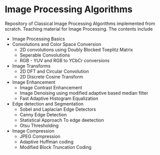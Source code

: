 # Image Processing Algorithms

Repository of Classical Image Processing Algorithms implemented from scratch. Teaching material for Image Processing. The contents include
- Image Processing Basics
- Convolutions and Color Space Conversion
    - 2D convolutions using Doubly Blocked Toeplitz Matrix 
    - Seperable Convolutions
    - RGB - YUV and RGB to YCbCr conversions
- Image Transforms
  - 2D DFT and Circular Convolution
  - 2D Discrete Cosine Transform
- Image Enhancement
  - Image Contrast Enhancement
  - Image Denoising using modified adaptive based median filter
  - Fast Adaptive Histogram Equalization
- Edge detection and Segmentation
  - Sobel and Laplacian Edge Detectors
  - Canny Edge Detection
  - Statistical Approach To edge deetection
  - Otsu Thresholding
- Image Compression
  - JPEG Compression
  -  Adaptive Huffman coding
  -  Modified Block Truncation Coding

